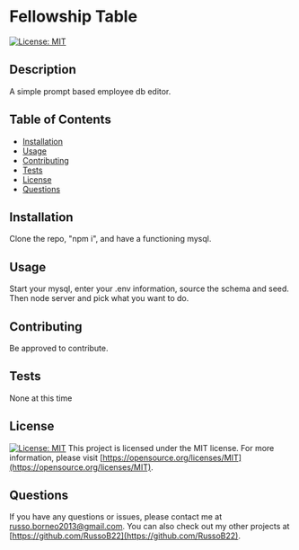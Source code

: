 # Fellowship Table

[![License: MIT](https://img.shields.io/badge/License-MIT-yellow.svg)](https://opensource.org/licenses/MIT)

## Description
A simple prompt based employee db editor.

## Table of Contents
- [Installation](#installation)
- [Usage](#usage)
- [Contributing](#contributing)
- [Tests](#tests)
- [License](#license)
- [Questions](#questions)

## Installation
Clone the repo, "npm i", and have a functioning mysql.

## Usage
Start your mysql, enter your .env information,  source the schema and seed. Then node server and pick what you want to do.

## Contributing
Be approved to contribute.

## Tests
None at this time

## License
[![License: MIT](https://img.shields.io/badge/License-MIT-yellow.svg)](https://opensource.org/licenses/MIT)
This project is licensed under the MIT license. For more information, please visit [https://opensource.org/licenses/MIT](https://opensource.org/licenses/MIT).

## Questions
If you have any questions or issues, please contact me at [russo.borneo2013@gmail.com](mailto:russo.borneo2013@gmail.com). You can also check out my other projects at [https://github.com/RussoB22](https://github.com/RussoB22).
